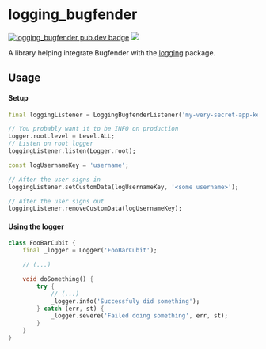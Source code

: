 # logging_bugfender

[![logging_bugfender pub.dev badge][pub-badge]][pub-badge-link]
[![][build-badge]][build-badge-link]

A library helping integrate Bugfender with the [logging] package.

## Usage

#### Setup

```dart
final loggingListener = LoggingBugfenderListener('my-very-secret-app-key');

// You probably want it to be INFO on production
Logger.root.level = Level.ALL;
// Listen on root logger
loggingListener.listen(Logger.root);

const logUsernameKey = 'username';

// After the user signs in
loggingListener.setCustomData(logUsernameKey, '<some username>');

// After the user signs out
loggingListener.removeCustomData(logUsernameKey);
```

#### Using the logger

```dart
class FooBarCubit {
    final _logger = Logger('FooBarCubit');

    // (...)

    void doSomething() {
        try {
            // (...)
            _logger.info('Successfuly did something');
        } catch (err, st) {
            _logger.severe('Failed doing something', err, st);
        }
    }
}
```

[pub-badge]: https://img.shields.io/pub/v/logging_bugfender
[pub-badge-link]: https://pub.dev/packages/logging_bugfender
[build-badge]: https://img.shields.io/github/workflow/status/leancodepl/logging_bugfender/test
[build-badge-link]: https://github.com/leancodepl/logging_bugfender/actions?query=workflow%3A%22test%22
[logging]: https://pub.dev/packages/logging
